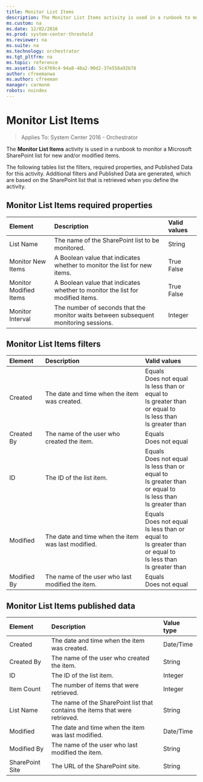 ```yaml
---
title: Monitor List Items
description: The Monitor List Items activity is used in a runbook to monitor a Microsoft SharePoint list for new and/or modified items.
ms.custom: na
ms.date: 12/02/2016
ms.prod: system-center-threshold
ms.reviewer: na
ms.suite: na
ms.technology: orchestrator
ms.tgt_pltfrm: na
ms.topic: reference
ms.assetid: 5c4769c4-94a8-48a2-90d2-37e558a92b78
author: cfreemanwa
ms.author: cfreeman
manager: carmonm
robots: noindex
---
```

# Monitor List Items

> Applies To: System Center 2016 - Orchestrator

The **Monitor List Items** activity is used in a runbook to monitor a Microsoft SharePoint list for new and/or modified items.

The following tables list the filters, required properties, and Published Data for this activity. Additional filters and Published Data are generated, which are based on the SharePoint list that is retrieved when you define the activity.

## Monitor List Items required properties

| **Element**   | **Description**   | **Valid values** |
|:---|:---|:---|
| List Name   | The name of the SharePoint list to be monitored.   | String   |
| Monitor New Items   | A Boolean value that indicates whether to monitor the list for new items.   | True<br>False   |
| Monitor Modified Items | A Boolean value that indicates whether to monitor the list for modified items.   | True<br>False   |
| Monitor Interval   | The number of seconds that the monitor waits between subsequent monitoring sessions. | Integer   |

## Monitor List Items filters

| **Element** | **Description**   | **Valid values**   |
|:---|:---|:---|
| Created   | The date and time when the item was created.   | Equals<br>Does not equal<br>Is less than or equal to<br>Is greater than or equal to<br>Is less than<br>Is greater than |
| Created By  | The name of the user who created the item.   | Equals<br>Does not equal   |
| ID   | The ID of the list item.   | Equals<br>Does not equal<br>Is less than or equal to<br>Is greater than or equal to<br>Is less than<br>Is greater than |
| Modified   | The date and time when the item was last modified. | Equals<br>Does not equal<br>Is less than or equal to<br>Is greater than or equal to<br>Is less than<br>Is greater than |
| Modified By | The name of the user who last modified the item.   | Equals<br>Does not equal   |

## Monitor List Items published data

| **Element**   | **Description**   | **Value type** |
|:---|:---|:---|
| Created   | The date and time when the item was created.   | Date/Time   |
| Created By   | The name of the user who created the item.   | String   |
| ID   | The ID of the list item.   | Integer   |
| Item Count   | The number of items that were retrieved.   | Integer   |
| List Name   | The name of the SharePoint list that contains the items that were retrieved. | String   |
| Modified   | The date and time when the item was last modified.   | Date/Time   |
| Modified By   | The name of the user who last modified the item.   | String   |
| SharePoint Site | The URL of the SharePoint site.   | String   |
